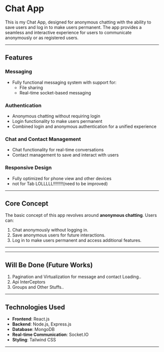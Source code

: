 # Chat App

This is my Chat App, designed for anonymous chatting with the ability to save users and log in to make users permanent. The app provides a seamless and interactive experience for users to communicate anonymously or as registered users.

---

## Features

### Messaging
- Fully functional messaging system with support for:
  - File sharing
  - Real-time socket-based messaging

### Authentication
- Anonymous chatting without requiring login
- Login functionality to make users permanent
- Combined login and anonymous authentication for a unified experience


### Chat and Contact Management
- Chat functionality for real-time conversations
- Contact management to save and interact with users

### Responsive Design
- Fully optimized for phone view and other devices
- not for Tab LOLLLLL!!!!!!!!(need to be improved)


---

## Core Concept

The basic concept of this app revolves around **anonymous chatting**. Users can:
1. Chat anonymously without logging in.
2. Save anonymous users for future interactions.
3. Log in to make users permanent and access additional features.

---


---

## Will Be Done (Future Works)

1. Pagination and Virtualization for message and contact Loading..
2. Api InterCeptors
3. Groups and Other Stuffs..

---

## Technologies Used
- **Frontend**: React.js
- **Backend**: Node.js, Express.js
- **Database**: MongoDB
- **Real-time Communication**: Socket.IO
- **Styling**: Tailwind CSS

---






